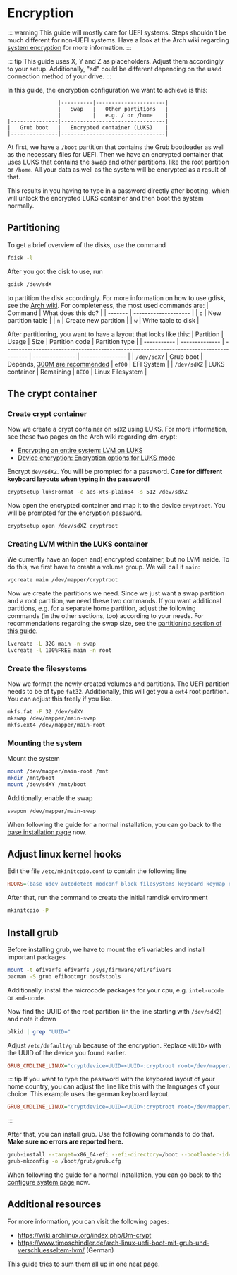 # Encryption

::: warning
This guide will mostly care for UEFI systems. Steps shouldn't be much different for non-UEFI systems. Have a look at the
Arch wiki regarding [system encryption](https://wiki.archlinux.org/index.php/Dm-crypt) for more information.
:::

::: tip
This guide uses X, Y and Z as placeholders. Adjust them accordingly to your setup. Additionally, "sd" could be different depending
on the used connection method of your drive.
:::

In this guide, the encryption configuration we want to achieve is this:

```
                |----------|----------------------|
                |   Swap   |   Other partitions   |
                |          |   e.g. / or /home    |
|---------------|---------------------------------|
|   Grub boot   |   Encrypted container (LUKS)    |
|---------------|---------------------------------|
```

At first, we have a `/boot` partition that contains the Grub bootloader as well as the necessary files for UEFI.
Then we have an encrypted container that uses LUKS that contains the swap and other partitions, like the root partition or `/home`.
All your data as well as the system will be encrypted as a result of that.

This results in you having to type in a password directly after booting, which will unlock the encrypted LUKS container and then boot
the system normally.

## Partitioning

To get a brief overview of the disks, use the command

```bash
fdisk -l
```

After you got the disk to use, run

```bash
gdisk /dev/sdX
```

to partition the disk accordingly. For more information on how to use gdisk, see the [Arch wiki](https://wiki.archlinux.org/index.php/GPT_fdisk).
For completeness, the most used commands are:
| Command | What does this do? |
| ------- | -------------------- |
| `o` | New partition table |
| `n` | Create new partition |
| `w` | Write table to disk |

After partitioning, you want to have a layout that looks like this:
| Partition | Usage | Size | Partition code | Partition type |
| ----------- | -------------- | -------------------------------------------------------------------------------------- | --------------- | ---------------- |
| `/dev/sdXY` | Grub boot | Depends, [300M are recommended](/installation/partitioning-formatting.html#efi-system) | `ef00` | EFI System |
| `/dev/sdXZ` | LUKS container | Remaining | `8E00` | Linux Filesystem |

## The crypt container

### Create crypt container

Now we create a crypt container on `sdXZ` using LUKS. For more information, see these two pages on the Arch wiki regarding dm-crypt:

- [Encrypting an entire system: LVM on LUKS](https://wiki.archlinux.org/index.php/Dm-crypt/Encrypting_an_entire_system#LVM_on_LUKS)
- [Device encryption: Encryption options for LUKS mode](https://wiki.archlinux.org/index.php/Dm-crypt/Device_encryption#Encryption_options_for_LUKS_mode)

Encrypt `dev/sdXZ`. You will be prompted for a password. **Care for different keyboard layouts when typing in the password!**

```bash
cryptsetup luksFormat -c aes-xts-plain64 -s 512 /dev/sdXZ
```

Now open the encrypted container and map it to the device `cryptroot`. You will be prompted for the encryption password.

```bash
cryptsetup open /dev/sdXZ cryptroot
```

### Creating LVM within the LUKS container

We currently have an (open and) encrypted container, but no LVM inside. To do this, we first have to create a volume group.
We will call it `main`:

```bash
vgcreate main /dev/mapper/cryptroot
```

Now we create the partitions we need. Since we just want a swap partition and a root partition, we need these two commands. If you want
additional partitions, e.g. for a separate home partition, adjust the following commands (in the other sections, too) according to your
needs. For recommendations regarding the swap size, see the [partitioning section of this guide](/installation/partitioning-formatting.html#swap).

```bash
lvcreate -L 32G main -n swap
lvcreate -l 100%FREE main -n root
```

### Create the filesystems

Now we format the newly created volumes and partitions. The UEFI partition needs to be of type `fat32`. Additionally, this will get you
a `ext4` root partition. You can adjust this freely if you like.

```bash
mkfs.fat -F 32 /dev/sdXY
mkswap /dev/mapper/main-swap
mkfs.ext4 /dev/mapper/main-root
```

### Mounting the system

Mount the system

```bash
mount /dev/mapper/main-root /mnt
mkdir /mnt/boot
mount /dev/sdXY /mnt/boot
```

Additionally, enable the swap

```bash
swapon /dev/mapper/main-swap
```

When following the guide for a normal installation, you can go back to the [base installation page](/installation/base-installation.html) now.

## Adjust linux kernel hooks

Edit the file `/etc/mkinitcpio.conf` to contain the following line

```ini
HOOKS=(base udev autodetect modconf block filesystems keyboard keymap encrypt lvm2 fsck)
```

After that, run the command to create the initial ramdisk environment

```bash
mkinitcpio -P
```

## Install grub

Before installing grub, we have to mount the efi variables and install important packages

```bash
mount -t efivarfs efivarfs /sys/firmware/efi/efivars
pacman -S grub efibootmgr dosfstools
```

Additionally, install the microcode packages for your cpu, e.g. `intel-ucode` or `amd-ucode`.

Now find the UUID of the root partition (in the line starting with `/dev/sdXZ`) and note it down

```bash
blkid | grep "UUID="
```

Adjust `/etc/default/grub` because of the encryption. Replace `<UUID>` with the UUID of the device you found earlier.

```ini
GRUB_CMDLINE_LINUX="cryptdevice=UUID=<UUID>:cryptroot root=/dev/mapper/main-root"
```

::: tip
If you want to type the password with the keyboard layout of your home country, you can adjust the line like this with
the languages of your choice. This example uses the german keyboard layout.

```ini
GRUB_CMDLINE_LINUX="cryptdevice=UUID=<UUID>:cryptroot root=/dev/mapper/main-root lang=de locale=de_DE.UTF-8"
```

:::

After that, you can install grub. Use the following commands to do that. **Make sure no errors are reported here.**

```bash
grub-install --target=x86_64-efi --efi-directory=/boot --bootloader-id=arch_grub --recheck --debug
grub-mkconfig -o /boot/grub/grub.cfg
```

When following the guide for a normal installation, you can go back to the [configure system page](/installation/configure-system.html) now.

## Additional resources

For more information, you can visit the following pages:

- <https://wiki.archlinux.org/index.php/Dm-crypt>
- <https://www.timoschindler.de/arch-linux-uefi-boot-mit-grub-und-verschluesseltem-lvm/> (German)

This guide tries to sum them all up in one neat page.
